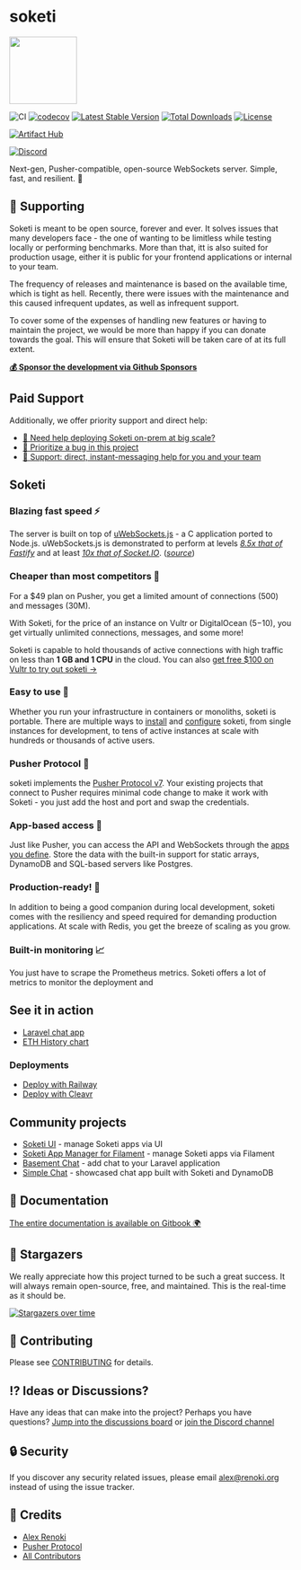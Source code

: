# soketi

<img src="assets/logo.png" width="120" />

![CI](https://github.com/soketi/soketi/workflows/CI/badge.svg?branch=master)
[![codecov](https://codecov.io/gh/soketi/soketi/branch/master/graph/badge.svg)](https://codecov.io/gh/soketi/soketi/branch/master)
[![Latest Stable Version](https://img.shields.io/github/v/release/soketi/soketi)](https://www.npmjs.com/package/@soketi/soketi)
[![Total Downloads](https://img.shields.io/npm/dt/@soketi/soketi)](https://www.npmjs.com/package/@soketi/soketi)
[![License](https://img.shields.io/npm/l/@soketi/soketi)](https://www.npmjs.com/package/@soketi/soketi)

[![Artifact Hub](https://img.shields.io/endpoint?url=https://artifacthub.io/badge/repository/soketi)](https://artifacthub.io/packages/search?repo=soketi)

[![Discord](https://img.shields.io/discord/957380329985958038?color=%235865F2&label=Discord&logo=discord&logoColor=%23fff)](https://discord.gg/VgfKCQydjb)

Next-gen, Pusher-compatible, open-source WebSockets server. Simple, fast, and resilient. 📣

## 🤝 Supporting

Soketi is meant to be open source, forever and ever. It solves issues that many developers face - the one of wanting to be limitless while testing locally or performing benchmarks. More than that, itt is also suited for production usage, either it is public for your frontend applications or internal to your team.

The frequency of releases and maintenance is based on the available time, which is tight as hell. Recently, there were issues with the maintenance and this caused infrequent updates, as well as infrequent support.

To cover some of the expenses of handling new features or having to maintain the project, we would be more than happy if you can donate towards the goal. This will ensure that Soketi will be taken care of at its full extent.

**[💰 Sponsor the development via Github Sponsors](https://github.com/sponsors/rennokki)**

## Paid Support

Additionally, we offer priority support and direct help:

- [🚀 Need help deploying Soketi on-prem at big scale?](https://github.com/sponsors/rennokki/sponsorships?tier_id=321381)
- [🐞 Prioritize a bug in this project](https://github.com/sponsors/rennokki/sponsorships?tier_id=321379)
- [💬 Support: direct, instant-messaging help for you and your team](https://github.com/sponsors/rennokki/sponsorships?tier_id=321375)

## Soketi

### Blazing fast speed ⚡

The server is built on top of [uWebSockets.js](https://github.com/uNetworking/uWebSockets.js) - a C application ported to Node.js. uWebSockets.js is demonstrated to perform at levels [_8.5x that of Fastify_](https://alexhultman.medium.com/serving-100k-requests-second-from-a-fanless-raspberry-pi-4-over-ethernet-fdd2c2e05a1e) and at least [_10x that of Socket.IO_](https://medium.com/swlh/100k-secure-websockets-with-raspberry-pi-4-1ba5d2127a23). ([_source_](https://github.com/uNetworking/uWebSockets.js))

### Cheaper than most competitors 🤑

For a $49 plan on Pusher, you get a limited amount of connections (500) and messages (30M).

With Soketi, for the price of an instance on Vultr or DigitalOcean ($5-$10), you get virtually unlimited connections, messages, and some more!

Soketi is capable to hold thousands of active connections with high traffic on less than **1 GB and 1 CPU** in the cloud. You can also [get free $100 on Vultr to try out soketi →](https://www.vultr.com/?ref=9032189-8H)

### Easy to use 👶

Whether you run your infrastructure in containers or monoliths, soketi is portable. There are multiple ways to [install](https://docs.soketi.app/getting-started/installation) and [configure](https://docs.soketi.app/getting-started/environment-variables) soketi, from single instances for development, to tens of active instances at scale with hundreds or thousands of active users.

### Pusher Protocol 📡

soketi implements the [Pusher Protocol v7](https://pusher.com/docs/channels/library\_auth\_reference/pusher-websockets-protocol#version-7-2017-11). Your existing projects that connect to Pusher requires minimal code change to make it work with Soketi - you just add the host and port and swap the credentials.

### App-based access 🔐

Just like Pusher, you can access the API and WebSockets through the [apps you define](https://docs.soketi.app/app-management/introduction). Store the data with the built-in support for static arrays, DynamoDB and SQL-based servers like Postgres.

### Production-ready! 🤖

In addition to being a good companion during local development, soketi comes with the resiliency and speed required for demanding production applications. At scale with Redis, you get the breeze of scaling as you grow.

### Built-in monitoring 📈

You just have to scrape the Prometheus metrics. Soketi offers a lot of metrics to monitor the deployment and 

## See it in action

- [Laravel chat app](https://github.com/soketi/laravel-chat-app)
- [ETH History chart](https://github.com/soketi/laravel-eth-history)

### Deployments

- [Deploy with Railway](https://github.com/soketi/soketi-railway-deploy-example)
- [Deploy with Cleavr](https://cleavr.io/cleavr-slice/how-to-install-soketi)

## Community projects

- [Soketi UI](https://github.com/Daynnnnn/soketi-ui) - manage Soketi apps via UI
- [Soketi App Manager for Filament](https://github.com/rahulhaque/soketi-app-manager-filament) - manage Soketi apps via Filament
- [Basement Chat](https://github.com/basement-chat/basement-chat) - add chat to your Laravel application
- [Simple Chat](https://github.com/kitar/simplechat) - showcased chat app built with Soketi and DynamoDB

## 📃 Documentation

[The entire documentation is available on Gitbook 🌍](https://rennokki.gitbook.io/soketi-docs/)

## 🌟 Stargazers

We really appreciate how this project turned to be such a great success. It will always remain open-source, free, and maintained. This is the real-time as it should be.

[![Stargazers over time](https://starchart.cc/soketi/soketi.svg)](https://starchart.cc/soketi/soketi)

## 🤝 Contributing

Please see [CONTRIBUTING](CONTRIBUTING.md) for details.

## ⁉ Ideas or Discussions?

Have any ideas that can make into the project? Perhaps you have questions? [Jump into the discussions board](https://github.com/soketi/soketi/discussions) or [join the Discord channel](https://discord.gg/VgfKCQydjb)

## 🔒  Security

If you discover any security related issues, please email alex@renoki.org instead of using the issue tracker.

## 🎉 Credits

- [Alex Renoki](https://github.com/rennokki)
- [Pusher Protocol](https://pusher.com/docs/channels/library_auth_reference/pusher-websockets-protocol)
- [All Contributors](../../contributors)
